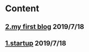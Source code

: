 
# Content
## [2.my first blog](jhruan.github.io/20190718myfirstpage) 2019/7/18
## [1.startup](jhruan.github.com/20190718startup) 2019/7/18
